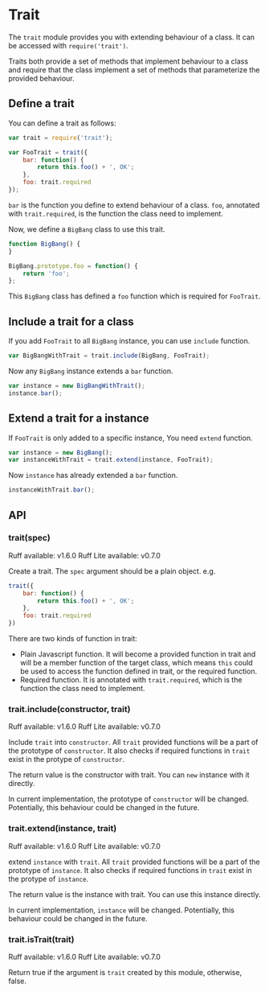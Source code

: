 # Trait

The `trait` module provides you with extending behaviour of a class. It can be accessed with
`require('trait')`.

Traits both provide a set of methods that implement behaviour to a class and require that the class implement a set of methods that parameterize the provided behaviour.

## Define a trait

You can define a trait as follows:

```javascript
var trait = require('trait');

var FooTrait = trait({
    bar: function() {
        return this.foo() + ', OK';
    },
    foo: trait.required
});
```

`bar` is the function you define to extend behaviour of a class. `foo`, annotated with `trait.required`, is the function the class need to implement.

Now, we define a `BigBang` class to use this trait.

```javascript
function BigBang() {
}

BigBang.prototype.foo = function() {
    return 'foo';
};
```

This `BigBang` class has defined a `foo` function which is required for `FooTrait`.

## Include a trait for a class

If you add `FooTrait` to all `BigBang` instance, you can use `include` function.

```javascript
var BigBangWithTrait = trait.include(BigBang, FooTrait);
```

Now any `BigBang` instance extends a `bar` function.

```javascript
var instance = new BigBangWithTrait();
instance.bar();
```

## Extend a trait for a instance

If `FooTrait` is only added to a specific instance, You need `extend` function.

```javascript
var instance = new BigBang();
var instanceWithTrait = trait.extend(instance, FooTrait);
```

Now `instance` has already extended a `bar` function.

```javascript
instanceWithTrait.bar();
```

## API

### trait(spec)
<span class="api-platform">Ruff available: v1.6.0</span>
<span class="api-platform">Ruff Lite available: v0.7.0</span>

Create a trait. The `spec` argument should be a plain object. e.g.

```javascript
trait({
    bar: function() {
        return this.foo() + ', OK';
    },
    foo: trait.required
})
```

There are two kinds of function in trait:

* Plain Javascript function. It will become a provided function in trait and will be a member function of the target class, which means `this` could be used to access the function defined in trait, or the required function.
* Required function. It is annotated with `trait.required`, which is the function the class need to implement.

### trait.include(constructor, trait)
<span class="api-platform">Ruff available: v1.6.0</span>
<span class="api-platform">Ruff Lite available: v0.7.0</span>

Include `trait` into `constructor`. All `trait` provided functions will be a part of the prototype of `constructor`. It also checks if required functions in `trait` exist in the protype of `constructor`.

The return value is the constructor with trait. You can `new` instance with it directly.

In current implementation, the prototype of `constructor` will be changed. Potentially, this behaviour could be changed in the future.

### trait.extend(instance, trait)
<span class="api-platform">Ruff available: v1.6.0</span>
<span class="api-platform">Ruff Lite available: v0.7.0</span>

extend `instance` with `trait`. All `trait` provided functions will be a part of the prototype of `instance`. It also checks if required functions in `trait` exist in the protype of `instance`.

The return value is the instance with trait. You can use this instance directly.

In current implementation, `instance` will be changed. Potentially, this behaviour could be changed in the future.

### trait.isTrait(trait)
<span class="api-platform">Ruff available: v1.6.0</span>
<span class="api-platform">Ruff Lite available: v0.7.0</span>

Return true if the argument is `trait` created by this module, otherwise, false.
